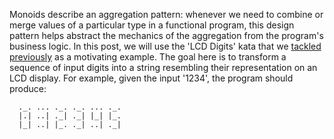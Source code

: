 Monoids describe an aggregation pattern: whenever we need to combine or merge values of a particular
type in a functional program, this design pattern helps abstract the mechanics of the aggregation
from the program's business logic. In this post, we will use the 'LCD Digits' kata that we [tackled
previously](http://richashworth.com/2016/01/lcd-digits-with-scala/) as a motivating example. The
goal here is to transform a sequence of input digits into a string resembling their representation
on an LCD display. For example, given the input '1234', the program should produce:

```
  ._. ... ._. ._. ... ._.
  |.| ..| ._| ._| |_| |_.
  |_| ..| |_. ._| ..| ._|
```


